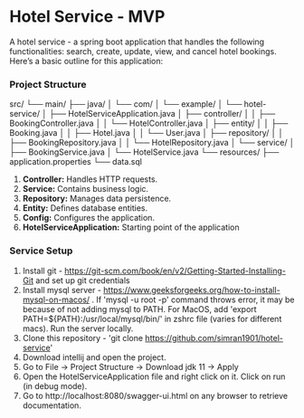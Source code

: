 # Hotel Service - MVP

A hotel service - a spring boot application that handles the following functionalities: search, create, update, view, and cancel hotel bookings. 
Here’s a basic outline for this application:

### Project Structure

src/
└── main/
├── java/
│   └── com/
│       └── example/
│           └── hotel-service/
│               ├── HotelServiceApplication.java
│               ├── controller/
│               │   ├── BookingController.java
│               │   └── HotelController.java
│               ├── entity/
│               │   ├── Booking.java
│               │   ├── Hotel.java
│               │   └── User.java
│               ├── repository/
│               │   ├── BookingRepository.java
│               │   └── HotelRepository.java
│               └── service/
│                   ├── BookingService.java
│                   └── HotelService.java
└── resources/
    ├── application.properties
    └── data.sql

1. **Controller:** Handles HTTP requests.
2. **Service:** Contains business logic.
3. **Repository:** Manages data persistence.
4. **Entity:** Defines database entities.
5. **Config:** Configures the application.
6. **HotelServiceApplication:** Starting point of the application

### Service Setup

1. Install git - https://git-scm.com/book/en/v2/Getting-Started-Installing-Git and set up git credentials
2. Install mysql server - https://www.geeksforgeeks.org/how-to-install-mysql-on-macos/ . If 'mysql -u root -p' command throws error, it may be because of not adding mysql to PATH. For MacOS, add 'export PATH=${PATH}:/usr/local/mysql/bin/' in zshrc file (varies for different macs). Run the server locally.
3. Clone this repository - 'git clone https://github.com/simran1901/hotel-service'
4. Download intellij and open the project.
5. Go to File -> Project Structure -> Download jdk 11 -> Apply
6. Open the HotelServiceApplication file and right click on it. Click on run (in debug mode).
7. Go to http://localhost:8080/swagger-ui.html on any browser to retrieve documentation.

